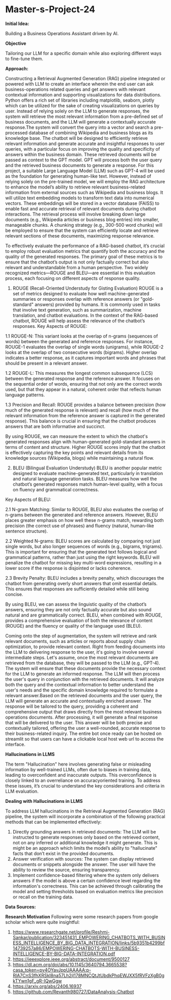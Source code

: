 # Master-s-Project-24

**Initial Idea:**  

Building a Business Operations Assistant driven by AI.

**Objective**

Tailoring our LLM for a specific domain while also exploring different ways to fine-tune them.

**Approach:**

Constructing a Retrieval Augmented Generation (RAG) pipeline integrated or powered with LLM to create an interface wherein the end user can ask business-operations related queries and get answers with relevant contextual information and supporting visualizations for data distributions. Python offers a rich set of libraries including matplotlib, seaborn, plotly which can be utilized for the sake of creating visualizations on queries by user.
Instead of relying solely on the LLM to generate responses, the system will retrieve the most relevant information from a pre-defined set of business documents, and the LLM will generate a contextually accurate response.The system will convert the query into a vector and search a pre-processed database of combining Wikipedia and business blogs as its knowledge base. The chatbot will be designed to efficiently retrieve relevant information and generate accurate and insightful responses to user queries, with a particular focus on improving the quality and specificity of answers within the business domain. These retrieved documents will be passed as context to the GPT model.
GPT will process both the user query and the retrieved business documents to generate a response. For this project, a suitable Large Language Model (LLM) such as GPT-4 will be used as the foundation for generating human-like text. However, instead of relying solely on the pre-trained model, we will employ the RAG architecture to enhance the model’s ability to retrieve relevant business-related information from external sources such as Wikipedia and business blogs.
It will utilize text embedding models to transform text data into numerical vectors. These embeddings will be stored in a vector database (FAISS) to enable fast and accurate retrieval of relevant documents during chatbot interactions. The retrieval process will involve breaking down large documents (e.g., Wikipedia articles or business blog entries) into smaller, manageable chunks. A chunking strategy (e.g., 300-500 word chunks) will be employed to ensure that the system can efficiently locate and retrieve relevant sections of these documents, maximizing response relevance.

To effectively evaluate the performance of a RAG-based chatbot, it’s crucial to employ robust evaluation metrics that quantify both the accuracy and the quality of the generated responses. The primary goal of these metrics is to ensure that the chatbot’s output is not only factually correct but also relevant and understandable from a human perspective. Two widely recognized metrics—ROUGE and BLEU—are essential in this evaluation process, each focusing on different aspects of response quality.
1. ROUGE (Recall-Oriented Understudy for Gisting Evaluation)
ROUGE is a set of metrics designed to evaluate how well machine-generated summaries or responses overlap with reference answers (or "gold-standard" answers) provided by humans. It is commonly used in tasks that involve text generation, such as summarization, machine translation, and chatbot evaluations. In the context of the RAG-based chatbot, ROUGE will help assess the relevance of the chatbot’s responses.
Key Aspects of ROUGE:

1.1 ROUGE-N: This variant looks at the overlap of n-grams (sequences of words) between the generated and reference responses. For instance, ROUGE-1 evaluates the overlap of single words (unigrams), while ROUGE-2 looks at the overlap of two consecutive words (bigrams). Higher overlap indicates a better response, as it captures important words and phrases that should be present in a relevant answer.

1.2 ROUGE-L: This measures the longest common subsequence (LCS) between the generated response and the reference answer. It focuses on the sequential order of words, ensuring that not only are the correct words used, but that they appear in a natural, coherent order that reflects human language patterns.

1.3 Precision and Recall: ROUGE provides a balance between precision (how much of the generated response is relevant) and recall (how much of the relevant information from the reference answer is captured in the generated response). This balance is crucial in ensuring that the chatbot produces answers that are both informative and succinct.

By using ROUGE, we can measure the extent to which the chatbot's generated responses align with human-generated gold-standard answers in terms of content and structure. Higher ROUGE scores imply that the chatbot is effectively capturing the key points and relevant details from its knowledge sources (Wikipedia, blogs) while maintaining a natural flow.

2. BLEU (Bilingual Evaluation Understudy)
BLEU is another popular metric designed to evaluate machine-generated text, particularly in translation and natural language generation tasks. BLEU measures how well the chatbot’s generated responses match human-level quality, with a focus on fluency and grammatical correctness.

Key Aspects of BLEU:

2.1 N-gram Matching: Similar to ROUGE, BLEU also evaluates the overlap of n-grams between the generated and reference answers. However, BLEU places greater emphasis on how well these n-grams match, rewarding both precision (the correct use of phrases) and fluency (natural, human-like sentence structure).

2.2 Weighted N-grams: BLEU scores are calculated by comparing not just single words, but also longer sequences of words (e.g., bigrams, trigrams). This is important for ensuring that the generated text follows logical and grammatical patterns, rather than just using the right keywords. BLEU will penalize the chatbot for missing key multi-word expressions, resulting in a lower score if the response is disjointed or lacks coherence.

2.3 Brevity Penalty: BLEU includes a brevity penalty, which discourages the chatbot from generating overly short answers that omit essential details. This ensures that responses are sufficiently detailed while still being concise.

By using BLEU, we can assess the linguistic quality of the chatbot’s answers, ensuring they are not only factually accurate but also sound natural and are grammatically correct. BLEU, when combined with ROUGE, provides a comprehensive evaluation of both the relevance of content (ROUGE) and the fluency or quality of the language used (BLEU).


Coming onto the step of augmentation, the system will retrieve and rank relevant documents, such as articles or reports about supply chain optimization, to provide relevant context. 
Right from feeding documents into the LLM to delivering response to the user, it's going to involve several intermediate steps. Let's assume, once the most relevant documents are retrieved from the database, they will be passed to the LLM (e.g., GPT-4). The system will ensure that these documents provide the necessary context for the LLM to generate an informed response. The LLM will then process the user's query in conjunction with the retrieved documents. It will analyze both the query and the contextual information to better understand the user's needs and the specific domain knowledge required to formulate a relevant answer.Based on the retrieved documents and the user query, the LLM will generate an accurate and contextually enriched answer. The response will be tailored to the query, providing a coherent and comprehensive output that draws directly from the most relevant business operations documents. After processing, it will generate a final response that will be delivered to the user. This answer will be both precise and contextually tailored, offering the user a well-rounded, accurate response to their business-related inquiry.
The entire bot once ready can be hosted on streamlit so that users can have a clickable local host web url to access the interface.

**Hallucinations in LLMS**

The term "Hallucination" here involves generating false or misleading information by well-trained LLMs, often due to biases in training data, leading to overconfident and
inaccurate outputs. This overconfidence is closely linked to an overreliance on accuracyoriented training. To address these issues, it’s crucial to understand the key considerations and criteria in LLM evaluation.

**Dealing with Hallucinations in LLMS**

To address LLM hallucinations in the Retrieval Augmented Generation (RAG) pipeline, the system will incorporate a combination of the following practical methods that can be implemented effectively:
1. Directly grounding answers in retrieved documents: The LLM will be instructed to generate responses only based on the retrieved content, not on any inferred or additional knowledge it might generate. This is might be an approach which limits the model’s ability to "hallucinate" facts that don’t exist in the provided documents.
2. Answer verification with sources: The system can display retrieved documents or snippets alongside the answer. The user will have the ability to review the source, ensuring transparency.
3. Implement confidence-based filtering where the system only delivers answers if the model is above a certain confidence level regarding the information's correctness. This can be achieved through calibrating the model and setting thresholds based on evaluation metrics like precision or recall on the training data.

**Data Sources:**


**Research Motivation**
Following were some research papers from google scholar which were quite insightful:
1. https://www.researchgate.net/profile/Reshmi-Sankar/publication/323451431_EMPOWERING_CHATBOTS_WITH_BUSINESS_INTELLIGENCE_BY_BIG_DATA_INTEGRATION/links/5b9351b4299bf14739257a86/EMPOWERING-CHATBOTS-WITH-BUSINESS-INTELLIGENCE-BY-BIG-DATA-INTEGRATION.pdf
2. https://ieeexplore.ieee.org/abstract/document/9500127
3. https://dl.acm.org/doi/abs/10.1145/3640794.3665538?casa_token=pv4OYavJppUAAAAA:p-RlA7CnS3fhXRSkI8na57Lh2jI178MNCQtJtUbdkPhqEWJXX5fRVFzXgB0gkTYwn1gF_gR-IQwGgw
4. https://arxiv.org/abs/2406.16937
5. https://github.com/Revanth980727/DataAnalysis-Chatbot



